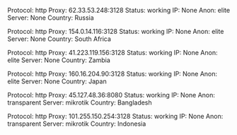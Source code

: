 Protocol: http
Proxy: 62.33.53.248:3128
Status: working
IP: None
Anon: elite
Server: None
Country: Russia

Protocol: http
Proxy: 154.0.14.116:3128
Status: working
IP: None
Anon: elite
Server: None
Country: South Africa

Protocol: http
Proxy: 41.223.119.156:3128
Status: working
IP: None
Anon: elite
Server: None
Country: Zambia

Protocol: http
Proxy: 160.16.204.90:3128
Status: working
IP: None
Anon: elite
Server: None
Country: Japan

Protocol: http
Proxy: 45.127.48.36:8080
Status: working
IP: None
Anon: transparent
Server: mikrotik
Country: Bangladesh

Protocol: http
Proxy: 101.255.150.254:3128
Status: working
IP: None
Anon: transparent
Server: mikrotik
Country: Indonesia

